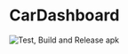 # CarDashboard
![Test, Build and Release apk](https://build.appcenter.ms/v0.1/apps/5470774e-f9f6-4df9-a3ba-20381ce65de2/branches/main/badge)
